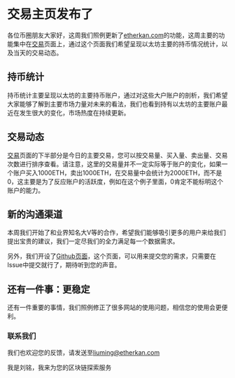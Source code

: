 # 交易主页发布了

各位币圈朋友大家好，这周我们照例更新了[etherkan.com](www.etherkan.com)的功能，这周主要的功能集中在[交易](www.etherkan.com/address)页面上，通过这个页面我们希望呈现以太坊主要的持币情况统计，以及当天的交易动态。

## 持币统计

持币统计主要呈现以太坊的主要持币账户，通过对这些大户账户的剖析，我们希望大家能够了解到主要市场力量对未来的看法，我们也看到持有以太坊的主要账户最近在发生很大的变化，市场热度在持续更新。

## 交易动态

[交易](www.etherkan.com/address)页面的下半部分是今日的主要交易，您可以按交易量、买入量、卖出量、交易次数进行排序查看。请注意，这里的交易量并不一定实际等于账户的变化，如果一个账户买入1000ETH，卖出1000ETH，在交易量中会统计为2000ETH，而不是0，这主要是为了反应账户的活跃度，例如在这个例子里面，0肯定不能标明这个账户的能力。

## 新的沟通渠道

本周我们开始了和业界知名大V等的合作，希望我们能够吸引更多的用户来给我们提出宝贵的建议，我们一定尽我们的全力满足每一个数据需求。

另外，我们开设了[Github页面](www.github.com/extrame/etherkan)，这个页面，可以用来提交您的需求，只需要在Issue中提交就行了，期待听到您的声音。

## 还有一件事：更稳定

还有一件重要的事情，我们照例修正了很多网站的使用问题，相信您的使用会更便利。

### 联系我们

我们也欢迎您的反馈，请发送至[liuming@etherkan.com](mailto:liuming@etherkan.com)

我是刘铭，我来为您的区块链探索服务